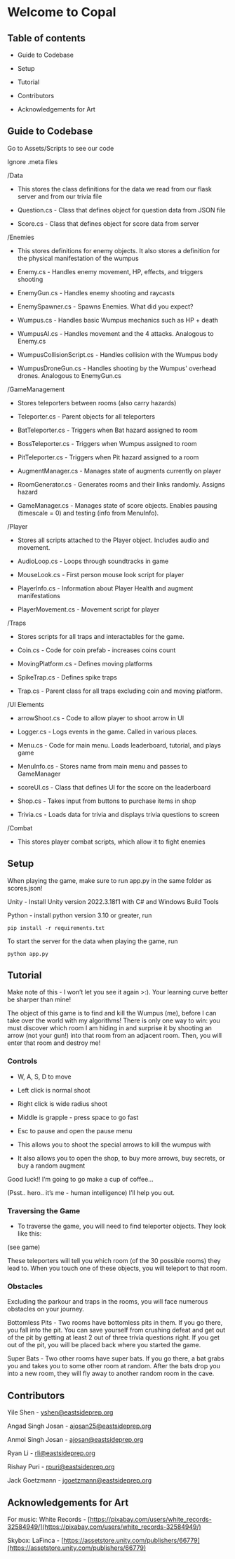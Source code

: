 

# Welcome to Copal

## Table of contents

-   Guide to Codebase
    
-   Setup
    
-   Tutorial
    
-   Contributors
    
-   Acknowledgements for Art
    

## Guide to Codebase

Go to Assets/Scripts to see our code

Ignore .meta files

 
/Data

-   This stores the class definitions for the data we read from our flask server and from our trivia file
    
-   Question.cs - Class that defines object for question data from JSON file
    
-   Score.cs - Class that defines object for score data from server
    

/Enemies

-   This stores definitions for enemy objects. It also stores a definition for the physical manifestation of the wumpus
    
-   Enemy.cs - Handles enemy movement, HP, effects, and triggers shooting
    
-   EnemyGun.cs - Handles enemy shooting and raycasts
    
-   EnemySpawner.cs - Spawns Enemies. What did you expect?
    
-   Wumpus.cs - Handles basic Wumpus mechanics such as HP + death
    
-   WumpusAI.cs - Handles movement and the 4 attacks. Analogous to Enemy.cs
    
-   WumpusCollisionScript.cs - Handles collision with the Wumpus body
    
-   WumpusDroneGun.cs - Handles shooting by the Wumpus' overhead drones. Analogous to EnemyGun.cs
    

/GameManagement

-   Stores teleporters between rooms (also carry hazards)

-   Teleporter.cs - Parent objects for all teleporters
    
-   BatTeleporter.cs - Triggers when Bat hazard assigned to room
    
-   BossTeleporter.cs - Triggers when Wumpus assigned to room
    
-   PitTeleporter.cs - Triggers when Pit hazard assigned to a room
    
-   AugmentManager.cs - Manages state of augments currently on player
    
-   RoomGenerator.cs - Generates rooms and their links randomly. Assigns hazard
    
-   GameManager.cs - Manages state of score objects. Enables pausing (timescale = 0) and testing (info from MenuInfo).
    

/Player

-   Stores all scripts attached to the Player object. Includes audio and movement.
    
-   AudioLoop.cs - Loops through soundtracks in game
    
-   MouseLook.cs - First person mouse look script for player
    
-   PlayerInfo.cs - Information about Player Health and augment manifestations
    
-   PlayerMovement.cs - Movement script for player
    

/Traps

-   Stores scripts for all traps and interactables for the game.
    
-   Coin.cs - Code for coin prefab - increases coins count
    
-   MovingPlatform.cs - Defines moving platforms
    
-   SpikeTrap.cs - Defines spike traps
    
-   Trap.cs - Parent class for all traps excluding coin and moving platform.
    

/UI Elements

-   arrowShoot.cs - Code to allow player to shoot arrow in UI
    
-   Logger.cs - Logs events in the game. Called in various places.
    
-   Menu.cs - Code for main menu. Loads leaderboard, tutorial, and plays game
    
-   MenuInfo.cs - Stores name from main menu and passes to GameManager
    
-   scoreUI.cs - Class that defines UI for the score on the leaderboard
    
-   Shop.cs - Takes input from buttons to purchase items in shop
    
-   Trivia.cs - Loads data for trivia and displays trivia questions to screen
    
/Combat

-   This stores player combat scripts, which allow it to fight enemies
  

## Setup

When playing the game, make sure to run app.py in the same folder as scores.json!

  

Unity - Install Unity version 2022.3.18f1 with C# and Windows Build Tools

  

Python - install python version 3.10 or greater, run 

    pip install -r requirements.txt

 To start the server for the data when playing the game, run
 

    python app.py

## Tutorial

Make note of this - I won’t let you see it again >:). Your learning curve better be sharper than mine!

The object of this game is to find and kill the Wumpus (me), before I can take over the world with my algorithms! There is only one way to win: you must discover which room I am hiding in and surprise it by shooting an arrow (not your gun!) into that room from an adjacent room. Then, you will enter that room and destroy me!

### Controls

-   W, A, S, D to move
    
-   Left click is normal shoot
    
-   Right click is wide radius shoot
    
-   Middle is grapple - press space to go fast
    
-   Esc to pause and open the pause menu
    

-   This allows you to shoot the special arrows to kill the wumpus with
    
-   It also allows you to open the shop, to buy more arrows, buy secrets, or buy a random augment

Good luck!! I’m going to go make a cup of coffee…

(Psst.. hero.. it’s me - human intelligence) I’ll help you out.

### Traversing the Game

-   To traverse the game, you will need to find teleporter objects. They look like this:
    

(see game)

  

These teleporters will tell you which room (of the 30 possible rooms) they lead to. When you touch one of these objects, you will teleport to that room.

  

### Obstacles

  

Excluding the parkour and traps in the rooms, you will face numerous obstacles on your journey.

  

Bottomless Pits - Two rooms have bottomless pits in them. If you go there, you fall into the pit. You can save yourself from crushing defeat and get out of the pit by getting at least 2 out of three trivia questions right. If you get out of the pit, you will be placed back where you started the game.

Super Bats - Two other rooms have super bats. If you go there, a bat grabs you and takes you to some other room at random. After the bats drop you into a new room, they will fly away to another random room in the cave.

  

## Contributors

Yile Shen - yshen@eastsideprep.org

Angad Singh Josan - ajosan25@eastsideprep.org

Anmol Singh Josan - ajosan@eastsideprep.org

Ryan Li - rli@eastsideprep.org

Rishay Puri - rpuri@eastsideprep.org

Jack Goetzmann - jgoetzmann@eastsideprep.org

  
  

## Acknowledgements for Art

For music: White Records - [https://pixabay.com/users/white_records-32584949/](https://pixabay.com/users/white_records-32584949/)

Skybox: LaFinca - [https://assetstore.unity.com/publishers/66779](https://assetstore.unity.com/publishers/66779)
